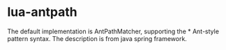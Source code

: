 # lua-antpath
The default implementation is AntPathMatcher, supporting the  * Ant-style pattern syntax.  The description is from java spring framework.
